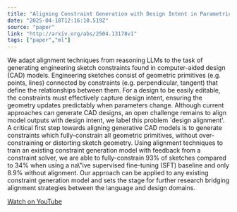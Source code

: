```yaml
---
title: "Aligning Constraint Generation with Design Intent in Parametric CAD"
date: "2025-04-18T12:16:10.519Z"
source: "paper"
link: "http://arxiv.org/abs/2504.13178v1"
tags: ["paper","ml"]
---
```


We adapt alignment techniques from reasoning LLMs to the task of generating engineering sketch constraints found in computer-aided design (CAD) models. Engineering sketches consist of geometric primitives (e.g. points, lines) connected by constraints (e.g. perpendicular, tangent) that define the relationships between them. For a design to be easily editable, the constraints must effectively capture design intent, ensuring the geometry updates predictably when parameters change. Although current approaches can generate CAD designs, an open challenge remains to align model outputs with design intent, we label this problem `design alignment'. A critical first step towards aligning generative CAD models is to generate constraints which fully-constrain all geometric primitives, without over-constraining or distorting sketch geometry. Using alignment techniques to train an existing constraint generation model with feedback from a constraint solver, we are able to fully-constrain 93% of sketches compared to 34% when using a na\\"ive supervised fine-tuning (SFT) baseline and only 8.9% without alignment. Our approach can be applied to any existing constraint generation model and sets the stage for further research bridging alignment strategies between the language and design domains.

[Watch on YouTube](http://arxiv.org/abs/2504.13178v1)
